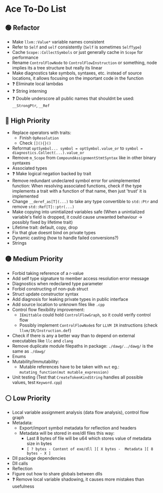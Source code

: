 # Ace To-Do List

## 🟢 Refactor

- Make `llvm::Value*` variable names consistent
- Refer to `Self` and `self` consistently (`Self` is sometimes `SelfType`)
- Cache `Scope::CollectSymbols` or just generally cache in `Scope` for performance
- Rename `ControlFlowNode` to `ControlFlowInstruction` or something, node implies its a tree structure but really its linear
- Make diagnostics take symbols, syntaxes, etc. instead of source locations, it allows focusing on the important code in the function
- ❓ Eliminate local lambdas
- ❓ String interning
- ❓ Double underscore all public names that shouldnt be used: `__StrongPtr`, `__Ref`

## 🔴 High Priority

- Replace operators with traits:
  - Finish `OpResolution`
  - Check `[](){}()`
- Reformat `optSymbol... symbol = optSymbol.value_or` to `symbol = diagnostics.Collect(...).value_or`
- Remove `m_Scope` from `CompoundAssignmentStmtSyntax` like in other binary syntaxes
- Associated types
- ❓ Make logical negation backed by trait
- Remove redundant undeclared symbol error for unimplemented function: When resolving associated functions, check if the type implements a trait with a function of that name, then just 'trust' it is implemented
- Change `__deref_as[T](...)` to take any type convertible to `std::Ptr` and remove `std::Ref[T]::ptr(...)`
- Make copying into unintialized variables safe (When a unintialized variable's field is dropped, it could cause unwanted behaviour &rarr; possibly fixed by lifetime trait)
- Lifetime trait: default, copy, drop
- Fix that glue doesnt bind on private types
- Dynamic casting (how to handle failed conversions?)
- Strings

## 🟡 Medium Priority

- Forbid taking reference of a r-value
- Add self type signature to member access resolution error message
- Diagnostics when redeclared type parameter
- Forbid constructing of non-pub struct
- Struct update constructor syntax
- Add diagnosis for leaking private types in public interface
- Add source location to unknown files like `.cpp`
- Control flow flexibility improvement:
  - `IEmittable` could hold `ControlFlowGraph`, so it could verify control flow
  - Possibly implement `ControlFlowNode`s for `LLVM IR` instructions (check `llvm/IR/Instruction.def`)
- Check if there is any a better way than to depend on external executables like `llc` and `clang`
- Remove duplicate module filepaths in package: `./dawg/../dawg/` is the same as `./dawg/`
- Enums
- Mutability/Immutability:
  - Mutable references have to be taken with `mut` eg.: `mutating_function(mut mutable_expression)`
- Unit testing (Test that `CreateTokenKindString` handles all possible values, test `Keyword.cpp`)

## ⚪ Low Priority

- Local variable assignment analysis (data flow analysis), control flow graph
- Metadata:
  - Export/import symbol metadata for reflection and headers
  - Metadata will be stored in exe/dll files this way:
    - Last 8 bytes of file will be u64 which stores value of metadata size in bytes
    - `[ ? bytes - Content of exe/dll ][ X bytes -  Metadata ][ 8 bytes - X ]`
- Dll package dependencies
- Dll calls
- Reflection
- Figure out how to share globals between dlls
- ❓ Remove local variable shadowing, it causes more mistakes than usefulness
